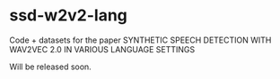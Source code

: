 # ssd-w2v2-lang

Code + datasets for the paper SYNTHETIC SPEECH DETECTION WITH WAV2VEC 2.0 IN VARIOUS LANGUAGE SETTINGS

Will be released soon.
